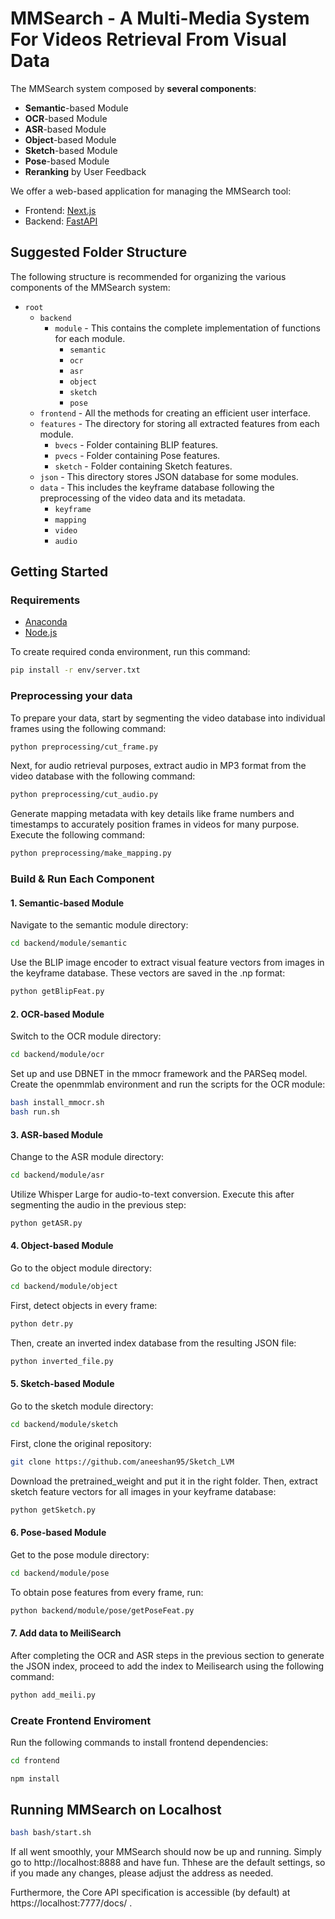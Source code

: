 # MMSearch - A Multi-Media System For Videos Retrieval From Visual Data
The MMSearch system composed by **several components**:

* **Semantic**-based Module
* **OCR**-based Module
* **ASR**-based Module
* **Object**-based Module
* **Sketch**-based Module
* **Pose**-based Module
* **Reranking** by User Feedback

We offer a web-based application for managing the MMSearch tool:
* Frontend: [Next.js](https://nextjs.org/)
* Backend: [FastAPI](https://fastapi.tiangolo.com/)

## Suggested Folder Structure

The following structure is recommended for organizing the various components of the MMSearch system:
- `root`
  - `backend`
    - `module` - This contains the complete implementation of functions for each module.
      - `semantic`
      - `ocr`
      - `asr`
      - `object`
      - `sketch`
      - `pose`
  - `frontend` - All the methods for creating an efficient user interface.
  - `features` - The directory for storing all extracted features from each module.
    - `bvecs` - Folder containing BLIP features.
    - `pvecs` - Folder containing Pose features.
    - `sketch` - Folder containing Sketch features.
  - `json` - This directory stores JSON database for some modules.
  - `data` - This includes the keyframe database following the preprocessing of the video data and its metadata.
    - `keyframe`
    - `mapping`
    - `video`
    - `audio`

## Getting Started
### Requirements
* [Anaconda](https://www.anaconda.com/download)
* [Node.js](https://nodejs.org/en)

To create required conda environment, run this command:
```bash
pip install -r env/server.txt
```

### Preprocessing your data
To prepare your data, start by segmenting the video database into individual frames using the following command:
```bash
python preprocessing/cut_frame.py
```
Next, for audio retrieval purposes, extract audio in MP3 format from the video database with the following command:
```bash
python preprocessing/cut_audio.py
```
Generate mapping metadata with key details like frame numbers and timestamps to accurately position frames in videos for many purpose. Execute the following command:
```bash
python preprocessing/make_mapping.py
```

### Build & Run Each Component
#### 1. Semantic-based Module
Navigate to the semantic module directory:
```bash
cd backend/module/semantic
```
Use the BLIP image encoder to extract visual feature vectors from images in the keyframe database. These vectors are saved in the .np format:
```bash
python getBlipFeat.py
```
#### 2. OCR-based Module
Switch to the OCR module directory:
```bash
cd backend/module/ocr
```
Set up and use DBNET in the mmocr framework and the PARSeq model. Create the openmmlab environment and run the scripts for the OCR module:
```bash
bash install_mmocr.sh
bash run.sh
```
#### 3. ASR-based Module
Change to the ASR module directory:
```bash
cd backend/module/asr
```
Utilize Whisper Large for audio-to-text conversion. Execute this after segmenting the audio in the previous step:
```bash
python getASR.py
```
#### 4. Object-based Module
Go to the object module directory:
```bash
cd backend/module/object
```
First, detect objects in every frame:
```bash
python detr.py
```
Then, create an inverted index database from the resulting JSON file:
```bash
python inverted_file.py
```
#### 5. Sketch-based Module
Go to the sketch module directory:
```bash
cd backend/module/sketch
```
First, clone the original repository:
```bash
git clone https://github.com/aneeshan95/Sketch_LVM
```
Download the pretrained_weight and put it in the right folder. Then, extract sketch feature vectors for all images in your keyframe database:
```bash
python getSketch.py
```
#### 6. Pose-based Module
Get to the pose module directory:
```bash
cd backend/module/pose
```
To obtain pose features from every frame, run:
```bash
python backend/module/pose/getPoseFeat.py
```
#### 7. Add data to MeiliSearch
After completing the OCR and ASR steps in the previous section to generate the JSON index, proceed to add the index to Meilisearch using the following command:
```bash
python add_meili.py
```
### Create Frontend Enviroment 
Run the following commands to install frontend dependencies:
```bash
cd frontend
```

```bash
npm install
```

## Running MMSearch on Localhost
```bash
bash bash/start.sh
```
If all went smoothly, your MMSearch should now be up and running. Simply go to http://localhost:8888 and have fun. Thhese are the default settings, so if you made any changes, please adjust the address as needed.

Furthermore, the Core API specification is accessible (by default) at https://localhost:7777/docs/ .
